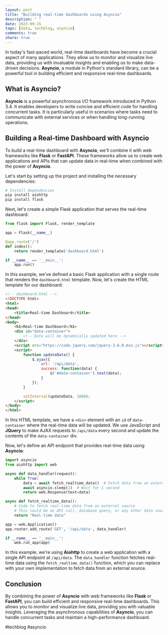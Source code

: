 ```yaml
---
layout: post
title: "Building real-time dashboards using Asyncio"
description: " "
date: 2023-09-15
tags: [data, techblog, asyncio]
comments: true
share: true
---
```


In today's fast-paced world, real-time dashboards have become a crucial aspect of many applications. They allow us to monitor and visualize live data, providing us with invaluable insights and enabling us to make data-driven decisions. **Asyncio**, a module in Python's standard library, can be a powerful tool in building efficient and responsive real-time dashboards.

## What is Asyncio?

**Asyncio** is a powerful asynchronous I/O framework introduced in Python 3.4. It enables developers to write concise and efficient code for handling concurrent tasks. It is particularly useful in scenarios where tasks need to communicate with external services or when handling long-running operations.

## Building a Real-time Dashboard with Asyncio

To build a real-time dashboard with **Asyncio**, we'll combine it with web frameworks like **Flask** or **FastAPI**. These frameworks allow us to create web applications and APIs that can update data in real-time when combined with the power of **Asyncio**.

Let's start by setting up the project and installing the necessary dependencies:

```python
# Install dependencies
pip install aiohttp
pip install flask
```

Next, let's create a simple Flask application that serves the real-time dashboard:

```python
from flask import Flask, render_template

app = Flask(__name__)

@app.route('/')
def index():
    return render_template('dashboard.html')

if __name__ == '__main__':
    app.run()
```

In this example, we've defined a basic Flask application with a single route that renders the `dashboard.html` template. Now, let's create the HTML template for our dashboard:

```html
<!-- dashboard.html -->
<!DOCTYPE html>
<html>
<head>
    <title>Real-time Dashboard</title>
</head>
<body>
    <h1>Real-time Dashboard</h1>
    <div id="data-container">
        <!-- Data will be dynamically updated here -->
    </div>
    <script src="https://code.jquery.com/jquery-3.6.0.min.js"></script>
    <script>
        function updateData() {
            $.ajax({
                url: '/api/data',
                success: function(data) {
                    $('#data-container').text(data);
                }
            });
        }

        setInterval(updateData, 1000);
    </script>
</body>
</html>
```

In this HTML template, we have a `<div>` element with an `id` of `data-container` where the real-time data will be updated. We use JavaScript and **JQuery** to make AJAX requests to `/api/data` every second and update the contents of the `data-container` div.

Now, let's define an API endpoint that provides real-time data using **Asyncio**:

```python
import asyncio
from aiohttp import web

async def data_handler(request):
    while True:
        data = await fetch_realtime_data()  # Fetch data from an external source
        await asyncio.sleep(1)  # Wait for 1 second
        return web.Response(text=data)

async def fetch_realtime_data():
    # Code to fetch real-time data from an external source
    # This could be an API call, database query, or any other data source
    return "Real-time data"

app = web.Application()
app.router.add_route('GET', '/api/data', data_handler)

if __name__ == '__main__':
    web.run_app(app)
```

In this example, we're using **Aiohttp** to create a web application with a single API endpoint at `/api/data`. The `data_handler` function fetches real-time data using the `fetch_realtime_data()` function, which you can replace with your own implementation to fetch data from an external source.

## Conclusion

By combining the power of **Asyncio** with web frameworks like **Flask** or **FastAPI**, you can build efficient and responsive real-time dashboards. This allows you to monitor and visualize live data, providing you with valuable insights. Leveraging the asynchronous capabilities of **Asyncio**, you can handle concurrent tasks and maintain a high-performance dashboard.

#techblog #asyncio